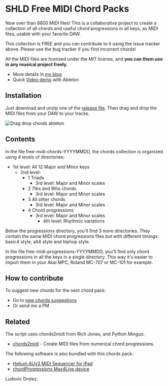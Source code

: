 # SHLD Free MIDI Chord Packs

Now over than 8800 MIDI files! This is a collaborative project to create a collection of all chords
and useful chord progressions in all keys, as MIDI files, usable
with your favorite DAW.

This collection is FREE and you can contribute to it using the issue tracker above.
Please use the bug tracker if you find incorrect chords! 

All the MIDI files are licensed under the MIT license, and **you can them use in any musical project freely**.

 * More details in [my blog](https://drolez.com/blog/music/free-midi-chords-progressions.php)
 * Quick [Video demo](https://youtu.be/mNBI6uQXltY) with Ableton

## Installation

Just download and unzip one of the [release file](https://github.com/ldrolez/free-midi-chords/releases). 
Then drag and drop the MIDI files from your DAW to your tracks.

![Drag drop chords ableton](https://i.imgur.com/vys6qGl.gif)

## Contents

In the file free-midi-chords-YYYYMMDD, the chords collection is organized using 4 levels of directories:

 * 1st level: All 12 Major and Minor keys
   * 2nd level: 
     * 1 Triads
       * 3rd level: Major and Minor scales
     * 2 7ths and 9ths chords
       * 3rd level: Major and Minor scales
     * 3 All other chords
       * 3rd level: Major and Minor scales
     * 4 Chord progressions
       * 3rd level: Major and Minor scales
         * 4th level: Rhythmic variations 

Below the progressions directory, you'll find 3 more directories. They contain the same MIDI chord progressions files but with different timings: basic4 style, alt4 style and hiphop style.

In the file free-midi-progressions-YYYYMMDD, you'll find only chord progressions in all the keys in a single directory. This way it's easier to import them in your Akai MPC, Roland MC-707 or MC-101 for example. 

## How to contribute

To suggest new chords for the next chord pack:
 * Go to [new chords suggestions](https://github.com/ldrolez/free-midi-chords/issues/new?assignees=&labels=new+chords&template=new-chord.md&title=%5Bnew+chord+progression%5D+)
 * Or send me a PM

## Related

The script uses chords2midi from Rich Jones, and Python Mingus.

 * [chords2midi](https://github.com/Miserlou/chords2midi) - Create MIDI files from numerical chord progressions.

The following software is also bundled with this chords pack:

 * [Helium AUv3 MIDI Sequencer for iPad](https://apps.apple.com/gb/app/helium-auv3-midi-sequencer/id1563152523)
 * [chordProgressions Max4Live device](https://maxforlive.com/library/device.php?id=7559)

Ludovic Drolez.

